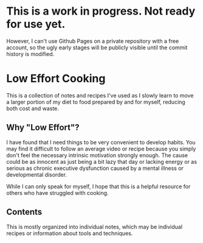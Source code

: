 # This is a work in progress. Not ready for use yet.

However, I can't use Github Pages on a private repository with a free account,
so the ugly early stages will be publicly visible until the commit history is
modified.

# Low Effort Cooking

This is a collection of notes and recipes I've used as I slowly learn to move a
larger portion of my diet to food prepared by and for myself, reducing both
cost and waste.

## Why "Low Effort"?

I have found that I need things to be very convenient to develop habits. You
may find it difficult to follow an average video or recipe because you simply
don't feel the necessary intrinsic motivation strongly enough. The cause could
be as innocent as just being a bit lazy that day or lacking energy or as
serious as chronic executive dysfunction caused by a mental illness or
developmental disorder.

While I can only speak for myself, I hope that this is a helpful resource for
others who have struggled with cooking.

## Contents

This is mostly organized into individual notes, which may be individual recipes
or information about tools and techniques.
